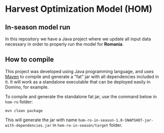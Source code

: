 # Harvest Optimization Model (HOM)
## In-season model run

In this repository we have a Java project where we update all input data necessary in order to properly run the model for **Romania**.

## How to compile

This project was developed using Java programming language, and uses [Maven](https://maven.apache.org/) to compile and generate a "fat" jar with all dependencies included in it. It will work as a standalone executable that can be deployed easily in Domino, for example.

To compile and generate the standalone fat jar, use the command below in `hom-ro` folder:

```
mvn clean package
```

This will generate the jar with name `hom-ro-in-season-1.0-SNAPSHOT-jar-with-dependencies.jar` in `hom-ro-in-season/target` folder.

